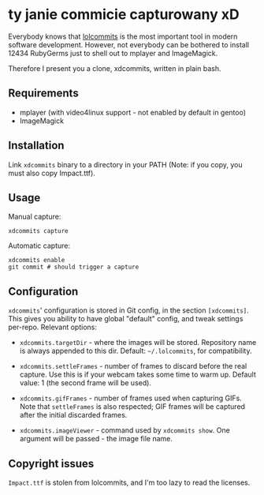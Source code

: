 # ty janie commicie capturowany xD

Everybody knows that [lolcommits](https://github.com/mroth/lolcommits) is the
most important tool in modern software development. However, not everybody can
be bothered to install 12434 RubyGerms just to shell out to mplayer and
ImageMagick.

Therefore I present you a clone, xdcommits, written in plain bash.

## Requirements

 - mplayer (with video4linux support - not enabled by default in gentoo)
 - ImageMagick

## Installation

Link `xdcommits` binary to a directory in your PATH (Note: if you copy, you must
also copy Impact.ttf).

## Usage

Manual capture:

    xdcommits capture

Automatic capture:

    xdcommits enable
    git commit # should trigger a capture

## Configuration

`xdcommits`' configuration is stored in Git config, in the section `[xdcommits]`.
This gives you ability to have global "default" config, and tweak settings
per-repo.
Relevant options:

 - `xdcommits.targetDir` - where the images will be stored. Repository name is
   always appended to this dir. Default: `~/.lolcommits`, for compatibility.

 - `xdcommits.settleFrames` - number of frames to discard before the real
   capture. Use this is if your webcam takes some time to warm up. Default
   value: 1 (the second frame will be used).
 
 - `xdcommits.gifFrames` - number of frames used when capturing GIFs. Note that
   `settleFrames` is also respected; GIF frames will be captured after the
   initial discarded frames.
 
 - `xdcommits.imageViewer` - command used by `xdcommits show`. One argument will
   be passed - the image file name.

## Copyright issues

`Impact.ttf` is stolen from lolcommits, and I'm too lazy to read the licenses.
